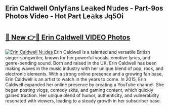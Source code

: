## Erin Caldwell Onlyf𝚊ns Le𝚊ked N𝚞des - Part-9os Photos Video - Hot Part Le𝚊ks Jq5Oi

# <h2><a href="http://ab38270.deff.icu/?id=Erin+Caldwell">🔗 New 👉🔴 Erin Caldwell VIDEO Photos</a></h2>

[![Erin Caldwell N𝚞des](https://i.imgur.com/rIISA9y.gif)](http://ab38270.deff.icu/?id=Erin+Caldwell)
Erin Caldwell is a talented and versatile British singer-songwriter, known for her powerful vocals, emotive lyrics, and genre-bending sound. Born and raised in the UK, Erin Caldwell has been making waves in the music industry with her unique blend of pop, rock, and electronic elements. With a strong online presence and a growing fan base, Erin Caldwell is an artist to watch in the years to come. In 2015, Erin Caldwell expanded her online presence by creating a YouTube channel. She began posting vlogs, comedy skits, and gaming content, which quickly gained traction. Her unique blend of humor, authenticity, and vulnerability resonated with viewers, leading to a steady growth in her subscriber base.
